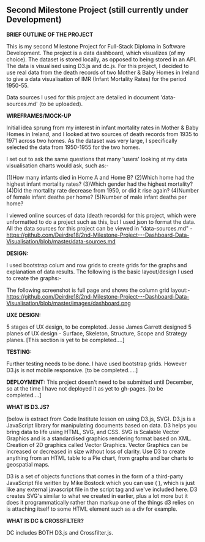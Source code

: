 ## Second Milestone Project (still currently under Development)


**BRIEF OUTLINE OF THE PROJECT**

This is my second Milestone Project for Full-Stack Diploma in Software Development. The project is a data dashboard, which visualizes (of my choice).  The dataset is stored locally, as opposed to being stored in an API. The data is visualised using D3.js and dc.js. For this project, I decided to use real data from the death records of two Mother & Baby Homes in Ireland to give a data visualisation of IMR (Infant Mortality Rates) for the period 1950-55. 

Data sources I used for this project are detailed in document 'data-sources.md' (to be uploaded).

**WIREFRAMES/MOCK-UP**

Initial idea sprung from my interest in infant mortality rates in Mother & Baby Homes in Ireland, and I looked at two sources of death records from 1935 to 1971 across two homes. As the dataset was very large, I specifically selected the data from 1950-1955 for the two homes. 

I set out to ask the same questions that many 'users' looking at my data visualisation charts would ask, such as:-

(1)How many infants died in Home A and Home B?
(2)Which home had the highest infant mortality rates?
(3)Which gender had the highest mortality?
(4)Did the mortality rate decrease from 1950, or did it rise again?
(4)Number of female infant deaths per home?
(5)Number of male infant deaths per home?

I viewed online sources of data (death records) for this project, which were unformatted to do a project such as this, but I used json to format the data. All the data sources for this project can be viewed in "data-sources.md" - https://github.com/Deirdre18/2nd-Milestone-Project---Dashboard-Data-Visualisation/blob/master/data-sources.md

**DESIGN:**

I used bootstrap colum and row grids to create grids for the graphs and explanation of data results. 
The following is the basic layout/design I used to create the graphs:-




The following screenshot is full page and shows the column grid layout:-
https://github.com/Deirdre18/2nd-Milestone-Project---Dashboard-Data-Visualisation/blob/master/images/dashboard.png


**UXE DESIGN:**

5 stages of UX design, to be completed. Jesse James Garrett designed 5 planes of UX design - Surface, Skeleton, Structure, Scope and Strategy planes. [This section is yet to be completed....]


**TESTING:**

Further testing needs to be done. I have used bootstrap grids.  However D3.js is not mobile responsive. [to be completed.....]


**DEPLOYMENT:**
This project doesn't need to be submitted until December, so at the time I have not deployed it as yet to gh-pages. [to be completed....]


**WHAT IS D3.JS?**

(below is extract from Code Institute lesson on using D3.js, SVG).
D3.js is a JavaScript library for manipulating documents based on data. D3 helps you bring data to life using HTML, SVG, and CSS.  SVG is Scalable Vector Graphics and is a standardised graphics rendering format based on XML. Creation of 2D graphics called Vector Graphics. Vector Graphics can be increased or decreased in size without loss of clarity. Use D3 to create anything from an HTML table to a Pie chart, from graphs and bar charts to geospatial maps.

D3 is a set of objects functions that comes in the form of a third-party JavaScript file written by Mike Bostock which you can use ( <script type="text/javascript" src="https://cdnjs.cloudflare.com/ajax/libs/d3/3.5.17/d3.min.js"></script>), which is just like any external javascript file in the script tag and we've included here. D3 creates SVG's similar to what we created in earlier, plus a lot more but it does it programmatically rather than markup one of the things d3 relies on is attaching itself to some HTML element such as a div for example.

**WHAT IS DC & CROSSFILTER?**

DC includes BOTH D3.js and Crossfilter.js.

